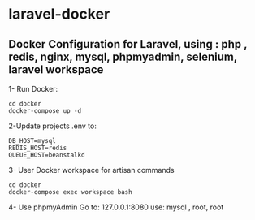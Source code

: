 # laravel-docker
Docker Configuration for Laravel, using : php , redis, nginx, mysql, phpmyadmin, selenium, laravel workspace
---
1- Run Docker:
```
cd docker
docker-compose up -d 
```

2-Update projects  .env to:
```
DB_HOST=mysql
REDIS_HOST=redis
QUEUE_HOST=beanstalkd
```
3- User Docker workspace for artisan commands
```
cd docker
docker-compose exec workspace bash
```

4- Use phpmyAdmin
Go to: 127.0.0.1:8080
use: mysql , root, root
